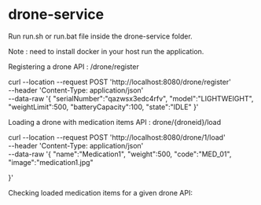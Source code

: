 # drone-service
Run run.sh or run.bat file inside the drone-service folder.

Note : need to install docker in your host run the application. 

Registering a drone API : /drone/register

curl --location --request POST 'http://localhost:8080/drone/register' \
--header 'Content-Type: application/json' \
--data-raw '{
    "serialNumber":"qazwsx3edc4rfv",
    "model":"LIGHTWEIGHT",
    "weightLimit":500,
    "batteryCapacity":100,
    "state":"IDLE"
}'

Loading a drone with medication items API : drone/{droneid}/load

curl --location --request POST 'http://localhost:8080/drone/1/load' \
--header 'Content-Type: application/json' \
--data-raw '{
    "name":"Medication1",
    "weight":500,
    "code":"MED_01",
    "image":"medication1.jpg"

}'

Checking loaded medication items for a given drone API: 